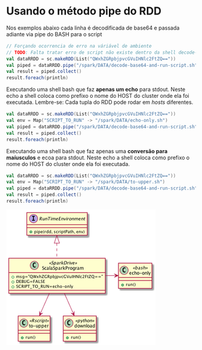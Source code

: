 # Usando o método pipe do RDD

Nos exemplos abaixo cada linha é decodificada de base64 e passada adiante via pipe do BASH para o script 

```scala
// Forçando ocorrencia de erro na váriável de ambiente
// TODO: Falta tratar erro de script não existe dentro da shell decode-base64-and-run-script.sh
val dataRRDD = sc.makeRDD(List("QWxhZGRpbjpvcGVuIHNlc2FtZQ=="))
val piped = dataRRDD.pipe("/spark/DATA/decode-base64-and-run-script.sh", Map("XXX" -> "/spark/DATA/to-upper.sh"))
val result = piped.collect()
result.foreach(println)
```

Executando uma shell bash que faz **apenas um echo** para stdout.
Neste echo a shell coloca como prefixo o nome do HOST do cluster onde ela foi executada.
Lembre-se: Cada tupla do RDD pode rodar em _hosts_ diferentes. 

```scala
val dataRRDD = sc.makeRDD(List("QWxhZGRpbjpvcGVuIHNlc2FtZQ=="))
val env = Map("SCRIPT_TO_RUN" -> "/spark/DATA/echo-only.sh")
val piped = dataRRDD.pipe("/spark/DATA/decode-base64-and-run-script.sh", env)
val result = piped.collect()
result.foreach(println)
```

Executando uma shell bash que faz apenas uma **conversão para maíusculos** e ecoa para stdout.
Neste echo a shell coloca como prefixo o nome do HOST do cluster onde ela foi executada.

```scala
val dataRRDD = sc.makeRDD(List("QWxhZGRpbjpvcGVuIHNlc2FtZQ=="))
val env = Map("SCRIPT_TO_RUN" -> "/spark/DATA/to-upper.sh")
val piped = dataRRDD.pipe("/spark/DATA/decode-base64-and-run-script.sh", env)
val result = piped.collect()
result.foreach(println)
```

![diagram-01](docs/images/diagram-01.png)